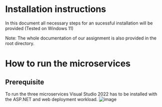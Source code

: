 # Installation instructions
In this document all necessary steps for an sucessful installation will be provided (Tested on Windows 11)

Note: The whole documentation of our assignment is also provided in the root directory.

# How to run the microservices
## Prerequisite
To run the three microservices Visual Studio 2022 has to be installed with the ASP.NET and web deployment workload.
![image](https://github.com/user-attachments/assets/4f1b915e-b9db-4c97-830e-840525192081)
